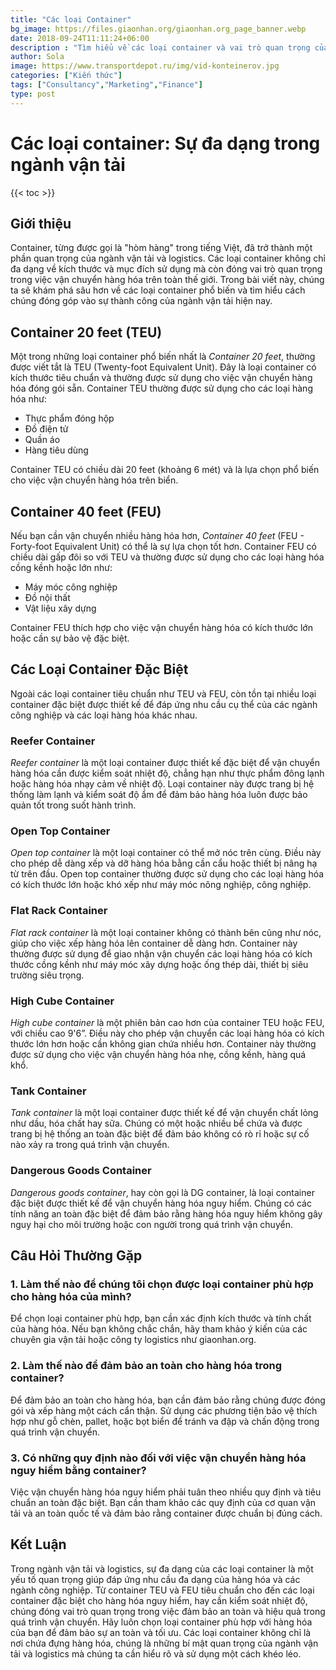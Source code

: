 ```yaml
---
title: "Các loại Container"
bg_image: https://files.giaonhan.org/giaonhan.org_page_banner.webp
date: 2018-09-24T11:11:24+06:00
description : "Tìm hiểu về các loại container và vai trò quan trọng của chúng trong ngành giao nhận vận chuyển. Bài viết này sẽ giúp bạn hiểu rõ hơn về các lựa chọn container phù hợp và cách chúng đóng góp vào hoạt động logistics."
author: Sola
image: https://www.transportdepot.ru/img/vid-konteinerov.jpg
categories: ["Kiến thức"]
tags: ["Consultancy","Marketing","Finance"]
type: post
---
```


# Các loại container: Sự đa dạng trong ngành vận tải

{{< toc >}}

## Giới thiệu

Container, từng được gọi là "hòm hàng" trong tiếng Việt, đã trở thành một phần quan trọng của ngành vận tải và logistics. Các loại container không chỉ đa dạng về kích thước và mục đích sử dụng mà còn đóng vai trò quan trọng trong việc vận chuyển hàng hóa trên toàn thế giới. Trong bài viết này, chúng ta sẽ khám phá sâu hơn về các loại container phổ biến và tìm hiểu cách chúng đóng góp vào sự thành công của ngành vận tải hiện nay.

## Container 20 feet (TEU)

Một trong những loại container phổ biến nhất là *Container 20 feet*, thường được viết tắt là TEU (Twenty-foot Equivalent Unit). Đây là loại container có kích thước tiêu chuẩn và thường được sử dụng cho việc vận chuyển hàng hóa đóng gói sẵn. Container TEU thường được sử dụng cho các loại hàng hóa như:

- Thực phẩm đóng hộp<br>
- Đồ điện tử<br>
- Quần áo<br>
- Hàng tiêu dùng

Container TEU có chiều dài 20 feet (khoảng 6 mét) và là lựa chọn phổ biến cho việc vận chuyển hàng hóa trên biển.

## Container 40 feet (FEU)

Nếu bạn cần vận chuyển nhiều hàng hóa hơn, *Container 40 feet* (FEU - Forty-foot Equivalent Unit) có thể là sự lựa chọn tốt hơn. Container FEU có chiều dài gấp đôi so với TEU và thường được sử dụng cho các loại hàng hóa cồng kềnh hoặc lớn như:

- Máy móc công nghiệp<br>
- Đồ nội thất<br>
- Vật liệu xây dựng

Container FEU thích hợp cho việc vận chuyển hàng hóa có kích thước lớn hoặc cần sự bảo vệ đặc biệt.

## Các Loại Container Đặc Biệt

Ngoài các loại container tiêu chuẩn như TEU và FEU, còn tồn tại nhiều loại container đặc biệt được thiết kế để đáp ứng nhu cầu cụ thể của các ngành công nghiệp và các loại hàng hóa khác nhau.

### Reefer Container

*Reefer container* là một loại container được thiết kế đặc biệt để vận chuyển hàng hóa cần được kiểm soát nhiệt độ, chẳng hạn như thực phẩm đông lạnh hoặc hàng hóa nhạy cảm về nhiệt độ. Loại container này được trang bị hệ thống làm lạnh và kiểm soát độ ẩm để đảm bảo hàng hóa luôn được bảo quản tốt trong suốt hành trình.

### Open Top Container

*Open top container* là một loại container có thể mở nóc trên cùng. Điều này cho phép dễ dàng xếp và dỡ hàng hóa bằng cần cẩu hoặc thiết bị nâng hạ từ trên đầu. Open top container thường được sử dụng cho các loại hàng hóa có kích thước lớn hoặc khó xếp như máy móc nông nghiệp, công nghiệp.

### Flat Rack Container

*Flat rack container* là một loại container không có thành bên cũng như nóc, giúp cho việc xếp hàng hóa lên container dễ dàng hơn. Container này thường được sử dụng để giao nhận vận chuyển các loại hàng hóa có kích thước cồng kềnh như máy móc xây dựng hoặc ống thép dài, thiết bị siêu trường siêu trọng.

### High Cube Container

*High cube container* là một phiên bản cao hơn của container TEU hoặc FEU, với chiều cao 9'6”. Điều này cho phép vận chuyển các loại hàng hóa có kích thước lớn hơn hoặc cần không gian chứa nhiều hơn. Container này thường được sử dụng cho việc vận chuyển hàng hóa nhẹ, cồng kềnh, hàng quá khổ.

### Tank Container

*Tank container* là một loại container được thiết kế để vận chuyển chất lỏng như dầu, hóa chất hay sữa. Chúng có một hoặc nhiều bể chứa và được trang bị hệ thống an toàn đặc biệt để đảm bảo không có rò rỉ hoặc sự cố nào xảy ra trong quá trình vận chuyển.

### Dangerous Goods Container

*Dangerous goods container*, hay còn gọi là DG container, là loại container đặc biệt được thiết kế để vận chuyển hàng hóa nguy hiểm. Chúng có các tính năng an toàn đặc biệt để đảm bảo rằng hàng hóa nguy hiểm không gây nguy hại cho môi trường hoặc con người trong quá trình vận chuyển.

## Câu Hỏi Thường Gặp

### 1. Làm thế nào để chúng tôi chọn được loại container phù hợp cho hàng hóa của mình?

Để chọn loại container phù hợp, bạn cần xác định kích thước và tính chất của hàng hóa. Nếu bạn không chắc chắn, hãy tham khảo ý kiến của các chuyên gia vận tải hoặc công ty logistics như giaonhan.org.

### 2. Làm thế nào để đảm bảo an toàn cho hàng hóa trong container?

Để đảm bảo an toàn cho hàng hóa, bạn cần đảm bảo rằng chúng được đóng gói và xếp hàng một cách cẩn thận. Sử dụng các phương tiện bảo vệ thích hợp như gỗ chèn, pallet, hoặc bọt biển để tránh va đập và chấn động trong quá trình vận chuyển.

### 3. Có những quy định nào đối với việc vận chuyển hàng hóa nguy hiểm bằng container?

Việc vận chuyển hàng hóa nguy hiểm phải tuân theo nhiều quy định và tiêu chuẩn an toàn đặc biệt. Bạn cần tham khảo các quy định của cơ quan vận tải và an toàn quốc tế và đảm bảo rằng container được chuẩn bị đúng cách.

## Kết Luận

Trong ngành vận tải và logistics, sự đa dạng của các loại container là một yếu tố quan trọng giúp đáp ứng nhu cầu đa dạng của hàng hóa và các ngành công nghiệp. Từ container TEU và FEU tiêu chuẩn cho đến các loại container đặc biệt cho hàng hóa nguy hiểm, hay cần kiểm soát nhiệt độ, chúng đóng vai trò quan trọng trong việc đảm bảo an toàn và hiệu quả trong quá trình vận chuyển. Hãy luôn chọn loại container phù hợp với hàng hóa của bạn để đảm bảo sự an toàn và tối ưu. Các loại container không chỉ là nơi chứa đựng hàng hóa, chúng là những bí mật quan trọng của ngành vận tải và logistics mà chúng ta cần hiểu rõ và sử dụng một cách khéo léo.
